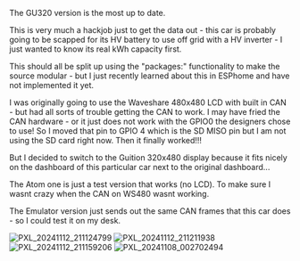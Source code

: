 The GU320 version is the most up to date.

This is very much a hackjob just to get the data out - this car is probably going to be scapped for its HV battery to use off grid with a HV inverter - I just wanted to know its real kWh capacity first.

This should all be split up using the "packages:" functionality to make the source modular - but I just recently learned about this in ESPhome and have not implemented it yet. 

I was originally going to use the Waveshare 480x480 LCD with built in CAN - but had all sorts of trouble getting the CAN to work. I may have fried the CAN hardware - or it just does not work with the GPIO0 the designers chose to use! So I moved that pin to GPIO 4 which is the SD MISO pin but I am not using the SD card right now. Then it finally worked!!! 

But I decided to switch to the Guition 320x480 display because it fits nicely on the dashboard of this particular car next to the original dashboard... 

The Atom one is just a test version that works (no LCD). To make sure I wasnt crazy when the CAN on WS480 wasnt working. 

The Emulator version just sends out the same CAN frames that this car does - so I could test it on my desk. 

![PXL_20241112_211124799](https://github.com/user-attachments/assets/a587b189-f5c2-4d44-8d0b-2dd8b156bf05)
![PXL_20241112_211211938](https://github.com/user-attachments/assets/624daa4d-5935-4ea5-9c84-c1f3acd205da)
![PXL_20241112_211159206](https://github.com/user-attachments/assets/977b6ed6-50ac-4ebd-95ba-82f6f05f8370)
![PXL_20241108_002702494](https://github.com/user-attachments/assets/382fe0b2-1a39-48b1-a8ba-80fe55821483)
